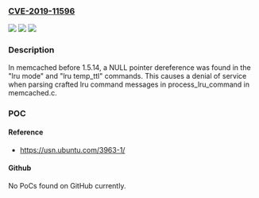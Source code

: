 ### [CVE-2019-11596](https://cve.mitre.org/cgi-bin/cvename.cgi?name=CVE-2019-11596)
![](https://img.shields.io/static/v1?label=Product&message=n%2Fa&color=blue)
![](https://img.shields.io/static/v1?label=Version&message=n%2Fa&color=blue)
![](https://img.shields.io/static/v1?label=Vulnerability&message=n%2Fa&color=brighgreen)

### Description

In memcached before 1.5.14, a NULL pointer dereference was found in the "lru mode" and "lru temp_ttl" commands. This causes a denial of service when parsing crafted lru command messages in process_lru_command in memcached.c.

### POC

#### Reference
- https://usn.ubuntu.com/3963-1/

#### Github
No PoCs found on GitHub currently.

